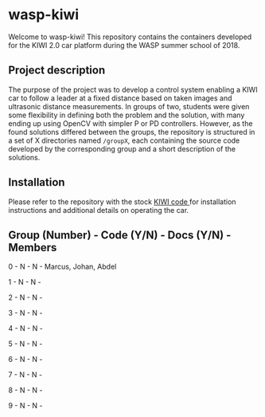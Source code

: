 # wasp-kiwi
Welcome to wasp-kiwi! This repository contains the containers developed for the
KIWI 2.0 car platform during the WASP summer school of 2018.

## Project description
The purpose of the project was to develop a control system enabling a KIWI car
to follow a leader at a fixed distance based on taken images and ultrasonic
distance measurements. In groups of two, students were given some flexibility
in defining both the problem and the solution, with many ending up using OpenCV
with simpler P or PD controllers. However, as the found solutions differed between
the groups, the repository is structured in a set of X directories named `/groupX`,
each containing the source code developed by the corresponding group and a
short description of the solutions.

## Installation
Please refer to the repository with the stock [KIWI code ](https://github.com/chalmers-revere/2018-wasp-summer-school) for installation instructions and
additional details on operating the car.

## Group (Number) - Code (Y/N) - Docs (Y/N) - Members
0 - N - N - Marcus, Johan, Abdel

1 - N - N - 

2 - N - N - 

3 - N - N - 

4 - N - N - 

5 - N - N - 

6 - N - N - 

7 - N - N - 

8 - N - N - 

9 - N - N - 
